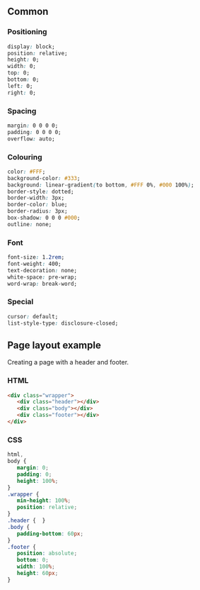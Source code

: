 ---
---

## Common

### Positioning

```css
display: block;
position: relative;
height: 0;
width: 0;
top: 0;
bottom: 0;
left: 0;
right: 0;
```

### Spacing

```css
margin: 0 0 0 0;
padding: 0 0 0 0;
overflow: auto;
```

### Colouring

```css
color: #FFF;
background-color: #333;
background: linear-gradient(to bottom, #FFF 0%, #000 100%);
border-style: dotted;
border-width: 3px;
border-color: blue;
border-radius: 3px;
box-shadow: 0 0 0 #000;
outline: none;
```

### Font

```css
font-size: 1.2rem;
font-weight: 400;
text-decoration: none;
white-space: pre-wrap;
word-wrap: break-word;
```

### Special

```css
cursor: default;
list-style-type: disclosure-closed;
```

## Page layout example

Creating a page with a header and footer.

### HTML

```html
<div class="wrapper">
   <div class="header"></div>
   <div class="body"></div>
   <div class="footer"></div>
</div>
```

### CSS

```css
html,
body {
   margin: 0;
   padding: 0;
   height: 100%;
}
.wrapper {
   min-height: 100%;
   position: relative;
}
.header {  }
.body {
   padding-bottom: 60px;
}
.footer {
   position: absolute;
   bottom: 0;
   width: 100%;
   height: 60px;
}
```
